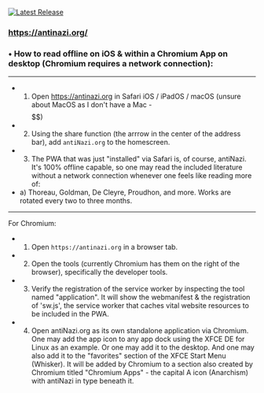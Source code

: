 [![Latest Release](https://gitlab.com/antinazi/org/-/badges/release.svg)](https://gitlab.com/antinazi/org/-/releases)

### https://antinazi.org/

### • How to read offline on iOS & within a Chromium App on desktop (Chromium requires a network connection):

***

 - 1) Open https://antinazi.org in Safari iOS / iPadOS / macOS (unsure about MacOS as I don't have a Mac - $$$$$$)
 - 2) Using the share function (the arrrow in the center of the address bar), add `antiNazi.org` to the homescreen.
 - 3) The PWA that was just "installed" via Safari is, of course, antiNazi. It's 100% offline capable, so one may read the included literature without a network connection whenever one feels like reading more of:
  - a) Thoreau, Goldman, De Cleyre, Proudhon, and more. Works are rotated every two to three months.

***

For Chromium:

- 1) Open `https://antinazi.org` in a browser tab.
- 2) Open the tools (currently Chromium has them on the right of the browser), specifically the developer tools.
- 3) Verify the registration of the service worker by inspecting the tool named "application". It will show the webmanifest & the registration of 'sw.js', the service worker that caches vital website resources to be included in the PWA.
- 4) Open antiNazi.org as its own standalone application via Chromium. One may add the app icon to any app dock using the XFCE DE for Linux as an example. Or one may add it to the desktop. And one may also add it to the "favorites" section of the XFCE Start Menu (Whisker). It will be added by Chromium to a section also created by Chromium titled "Chromium Apps" - the capital A icon (Anarchism) with antiNazi in type beneath it.